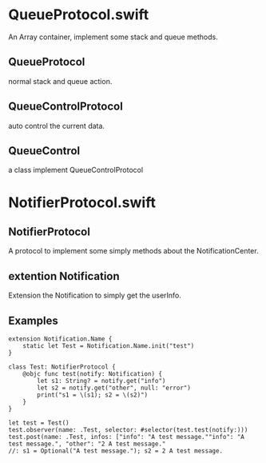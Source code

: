# QueueProtocol.swift

An Array container, implement some stack and queue methods.

## QueueProtocol

normal stack and queue action.

## QueueControlProtocol

auto control the current data.

## QueueControl

a class implement QueueControlProtocol

# NotifierProtocol.swift

## NotifierProtocol

A protocol to implement some simply methods about the NotificationCenter.

## extention Notification

Extension the Notification to simply get the userInfo.

## Examples

```
extension Notification.Name {
    static let Test = Notification.Name.init("test")
}

class Test: NotifierProtocol {
    @objc func test(notify: Notification) {
        let s1: String? = notify.get("info")
        let s2 = notify.get("other", null: "error")
        print("s1 = \(s1); s2 = \(s2)")
    }
}

let test = Test()
test.observer(name: .Test, selector: #selector(test.test(notify:)))
test.post(name: .Test, infos: ["info": "A test message.""info": "A test message.", "other": "2 A test message."
//: s1 = Optional("A test message."); s2 = 2 A test message.
```
